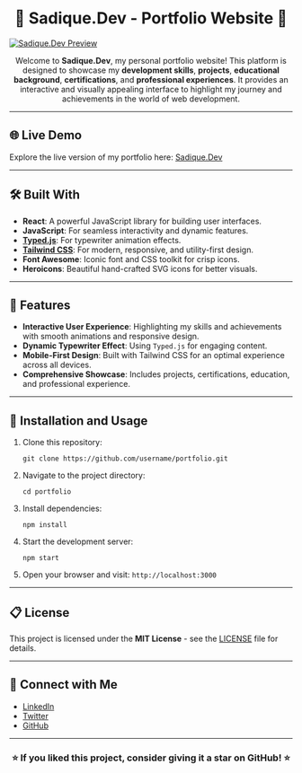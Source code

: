 <h1 align="center">🌟 Sadique.Dev - Portfolio Website 🌟</h1>

  [![Sadique.Dev Preview](https://img.youtube.com/vi/xfHMwGaAnd0/0.jpg)](https://youtu.be/xfHMwGaAnd0) 

<p align="center">
  Welcome to <b>Sadique.Dev</b>, my personal portfolio website! This platform is designed to showcase my <b>development skills</b>, <b>projects</b>, <b>educational background</b>, <b>certifications</b>, and <b>professional experiences</b>. It provides an interactive and visually appealing interface to highlight my journey and achievements in the world of web development.
</p>

---

<h2>🌐 Live Demo</h2>
<p>Explore the live version of my portfolio here: <a href="https://sadiquedev.netlify.app/" target="_blank">Sadique.Dev</a></p>

---

<h2>🛠️ Built With</h2>
<ul>
  <li><b>React</b>: A powerful JavaScript library for building user interfaces.</li>
  <li><b>JavaScript</b>: For seamless interactivity and dynamic features.</li>
  <li><b><a href="https://github.com/mattboldt/typed.js/">Typed.js</a></b>: For typewriter animation effects.</li>
  <li><b><a href="https://tailwindcss.com/">Tailwind CSS</a></b>: For modern, responsive, and utility-first design.</li>
  <li><b>Font Awesome</b>: Iconic font and CSS toolkit for crisp icons.</li>
  <li><b>Heroicons</b>: Beautiful hand-crafted SVG icons for better visuals.</li>
</ul>

---

<h2>🚀 Features</h2>
<ul>
  <li><b>Interactive User Experience</b>: Highlighting my skills and achievements with smooth animations and responsive design.</li>
  <li><b>Dynamic Typewriter Effect</b>: Using <code>Typed.js</code> for engaging content.</li>
  <li><b>Mobile-First Design</b>: Built with Tailwind CSS for an optimal experience across all devices.</li>
  <li><b>Comprehensive Showcase</b>: Includes projects, certifications, education, and professional experience.</li>
</ul>

---

<h2>🔧 Installation and Usage</h2>
<ol>
  <li>Clone this repository:
    <pre><code>git clone https://github.com/username/portfolio.git</code></pre>
  </li>
  <li>Navigate to the project directory:
    <pre><code>cd portfolio</code></pre>
  </li>
  <li>Install dependencies:
    <pre><code>npm install</code></pre>
  </li>
  <li>Start the development server:
    <pre><code>npm start</code></pre>
  </li>
  <li>Open your browser and visit: <code>http://localhost:3000</code></li>
</ol>

---

<h2>📋 License</h2>
<p>This project is licensed under the <b>MIT License</b> - see the <a href="LICENSE">LICENSE</a> file for details.</p>

---

<h2>🤝 Connect with Me</h2>
<ul>
  <li><a href="https://linkedin.com/in/mdsadique" target="_blank">LinkedIn</a></li>
  <li><a href="https://twitter.com/username" target="_blank">Twitter</a></li>
  <li><a href="https://github.com/username" target="_blank">GitHub</a></li>
</ul>

---

<h3 align="center">⭐️ If you liked this project, consider giving it a star on GitHub! ⭐️</h3>
